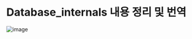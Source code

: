  # Database_internals  내용 정리 및 번역 
  
![image](https://github.com/sehyun-DBA/Database_internals/assets/160465819/379a5262-fd47-44fe-8fa4-4bdcd9d761c6)
 
 
